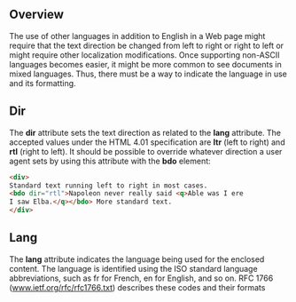 
## Overview

The use of other languages in addition to English in a Web page might require that the text
direction be changed from left to right or right to left or might require other localization
modifications. Once supporting non-ASCII languages becomes easier, it might be more
common to see documents in mixed languages. Thus, there must be a way to indicate the
language in use and its formatting.


## Dir

The **dir** attribute sets the text direction as related to the **lang** attribute. The accepted values
under the HTML 4.01 specification are **ltr** (left to right) and **rtl** (right to left). It should be
possible to override whatever direction a user agent sets by using this attribute with the **bdo**
element:

```html
<div>
Standard text running left to right in most cases.
<bdo dir="rtl">Napoleon never really said <q>Able was I ere
I saw Elba.</q></bdo> More standard text.
</div>
```


## Lang

The **lang** attribute indicates the language being used for the enclosed content. The language
is identified using the ISO standard language abbreviations, such as fr for French, en for
English, and so on. RFC 1766 (www.ietf.org/rfc/rfc1766.txt) describes these codes and their
formats
